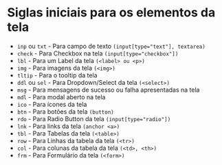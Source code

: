 # Siglas iniciais para os elementos da tela

- `inp` ou `txt` - Para campo de texto `(input[type="text"], textarea)`
- `check` - Para Checkbox na tela `(input[type="checkbox"])`
- `lbl` - Para um Label da tela `(<label> ou <p>)`
- `img` - Para imagens da tela `(<img>)`
- `tltip` - Para o tooltip da tela
- `ddl` ou `sel` - Para Dropdown/Select da tela `(<select>)`
- `msg` - Para mensagens de sucesso ou falha apresentadas na tela
- `mdl` - Para modal aberto na tela
- `ico` - Para ícones da tela
- `btn` - Para botões da tela `(button)`
- `rdo` - Para Radio Button da tela `(input[type="radio"])`
- `lnk` - Para links da tela `(anchor <a>)`
- `tbl` - Para Tabelas da tela `(<table>)`
- `row` - Para Linhas da tabela da tela `(<tr>)`
- `col` - Para colunas da tabela da tela `(<td>, <th>)`
- `frm` - Para Formulário da tela `(<form>)`
